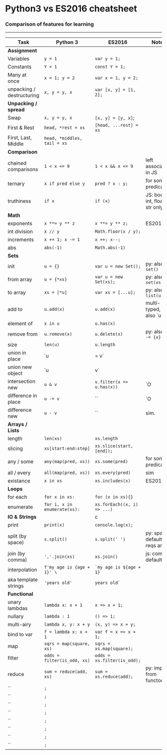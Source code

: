 # Python3 vs ES2016 cheatsheet
### Comparison of features for learning

---
Task | Python 3 | ES2016 | Notes
--- | --- | --- | ---
**Assignment** | | 
Variables | `y = 1` | `var y = 1;`
Constants | `Y = 1` | `const Y = 1;`
Many at once | `x = 1; y = 2` | `var x = 1, y = 2;`
unpacking / destructuring | `x, y = y, x` | `var [x, y] = [1, 2];` 
**Unpacking / spread** | | 
Swap | `x, y = y, x` | `[x, y] = [y, x]`;
First & Rest | `head, *rest = xs` | `[head, ...rest] = xs` 
First, Last, Middle | `head, *middles, tail = xs` |
**Comparison** | |
chained comparisons | `1 < x <= 9` | `1 < x && x <= 9` | left associative in JS
ternary | `x if pred else y` | `pred ? x : y;` | for some predicate
truthiness | `if x` | `if (x)` | JS: bool, int, float, str only
**Math** | | 
exponents | `x **= y ** z` | `x **= y ** z;` | ES2016
int division  | `x // y` | `Math.floor(x / y);` | 
increments | `x += 1; x -= 1` | `x ++; x--;`
abs | `abs(-1)` | `Math.abs(-1)`
**Sets** | |
init | `u = {}` | `var u = new Set();`| py: also `set()`
from array | `u = {*xs}` | `var u = new Set(xs);` | py: also `set(xs)`
to array | `xs = [*u]` | `var xs = [...u];` | py: also `list(u)`
add to | `u.add(x)` | `u.add(x)` | multi-typed, py: also `u |= {x}`
element of | `x in u` | `u.has(x)` 
remove from | `u.remove(x)` | `u.delete(x)` | py: also `u -= {x}`
size | `len(u)` | `u.length` 
union in place | `u |= v` | | py: `O|v| where |v| <= |u|`
union new object | `u | v` | | py: `O(|v| + |u|)`
intersection new | `u & v` | `v.filter(x => u.has(x))` | `O|v| where |v| <= |u|`
difference in place | `u -= v` | `` | `O|v|`
difference new | `u - v` | `` | sim.
**Arrays / Lists** |  | 
length | `len(xs)` | `xs.length`
slicing  | `xs[start:end:step]` | `xs.slice(start, [end]);` | 
any / some | `any(map(pred, xs))` | `xs.some(pred)` | for some predicate
all / every | `all(map(pred, xs))` | `xs.every(pred)` | sim
existance | `x in xs` | `xs.includes(x)` | ES2016
**Loops** | |
for each | `for x in xs:` | `for (x in xs){}` |
enumerate | `for i, x in enumerate(xs):` | `xs.forEach((x, i) => ...)`
**IO & Strings** | | c
print | `print(x)` | `console.log(x);` 
split (by space) | `s.split()` | `s.split(' ')` | py: space default, js reqs arg
join (by comma) | `','.join(xs)` | `xs.join()` | js: comma default
interpolation | `f'my age is {age + 1}' \` | `` `my age is ${age + 1} `` 
aka template strings | `'years old'` |  `` years old` ``
**Functional** | | 
unary lambdas | `lambda x: x + 1` | `x => x + 1;`
nullary | `lambda : 1` | `() => 1;`
multi-airy | `lambda x, y: x + y` | `(x, y) => x + y;`
bind to var | `f = lambda x: x + 1` | `var f = x => x + 1;`
map | `sqrs = map(square, xs)` | `sqrs = xs.map(square);`
filter | `odds = filter(is_odd, xs)` | `odds = xs.filter(is_odd);`
reduce | `sum = reduce(add, xs)` | `sum = xs.reduce(add);` | py: import from functools
  | `` | `;` | 
  | `` | `;` | 
  | `` | `;` | 
  | `` | `;` | 
  | `` | `;` | 
  | `` | `;` | 
  | `` | `;` | 
  | `` | `;` | 
